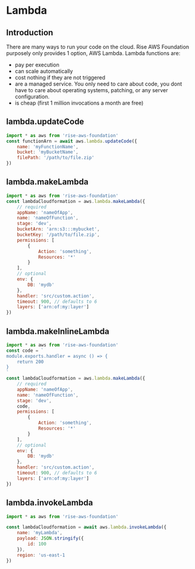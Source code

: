 # Lambda

## Introduction

There are many ways to run your code on the cloud. Rise AWS Foundation purposely only provides 1 option, AWS Lambda. Lambda functions are:

-   pay per execution
-   can scale automatically
-   cost nothing if they are not triggered
-   are a managed service. You only need to care about code, you dont have to care about operating systems, patching, or any server configuration.
-   is cheap (first 1 million invocations a month are free)

## lambda.updateCode

```js
import * as aws from 'rise-aws-foundation'
const functionArn = await aws.lambda.updateCode({
    name: 'myFunctionName',
    bucket: 'myBucketName',
    filePath: '/path/to/file.zip'
})
```

## lambda.makeLambda

```js
import * as aws from 'rise-aws-foundation'
const lambdaCloudformation = aws.lambda.makeLambda({
    // required
    appName: 'nameOfApp',
    name: 'nameOfFunction',
    stage: 'dev',
    bucketArn: 'arn:s3:::mybucket',
    bucketKey: '/path/to/file.zip',
    permissions: [
        {
            Action: 'something',
            Resources: '*'
        }
    ],
    // optional
    env: {
        DB: 'mydb'
    },
    handler: 'src/custom.action',
    timeout: 900, // defaults to 6
    layers: ['arn:of:my:layer']
})
```

## lambda.makeInlineLambda

```js
import * as aws from 'rise-aws-foundation'
const code = `
module.exports.handler = async () => {
    return 200
}
`
const lambdaCloudformation = aws.lambda.makeLambda({
    // required
    appName: 'nameOfApp',
    name: 'nameOfFunction',
    stage: 'dev',
    code,
    permissions: [
        {
            Action: 'something',
            Resources: '*'
        }
    ],
    // optional
    env: {
        DB: 'mydb'
    },
    handler: 'src/custom.action',
    timeout: 900, // defaults to 6
    layers: ['arn:of:my:layer']
})
```

## lambda.invokeLambda

```js
import * as aws from 'rise-aws-foundation'

const lambdaCloudformation = await aws.lambda.invokeLambda({
    name: 'myLambda',
    payload: JSON.stringify({
        id: 100
    }),
    region: 'us-east-1
})
```
